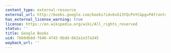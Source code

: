 ```yaml
---
content_type: external-resource
external_url: http://books.google.com/books?id=6vG13YQcPnYC&pg=PAfrontcover
has_external_license_warning: true
license: https://en.wikipedia.org/wiki/All_rights_reserved
status: ''
title: Google Books
uid: 7bb9db8d-f646-4f45-9bdd-662a1e37a345
wayback_url: ''
---
```

